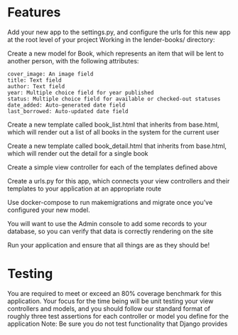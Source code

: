 
# Features

Add your new app to the settings.py, and configure the urls for this new app at the root level of your project
Working in the lender-books/ directory:

Create a new model for Book, which represents an item that will be lent to another person, with the following attributes:

    cover_image: An image field
    title: Text field
    author: Text field
    year: Multiple choice field for year published
    status: Multiple choice field for available or checked-out statuses
    date_added: Auto-generated date field
    last_borrowed: Auto-updated date field

Create a new template called book_list.html that inherits from base.html, which will render out a list of all books in the system for the current user

Create a new template called book_detail.html that inherits from base.html, which will render out the detail for a single book

Create a simple view controller for each of the templates defined above

Create a urls.py for this app, which connects your view controllers and their templates to your application at an appropriate route

Use docker-compose to run makemigrations and migrate once you’ve configured your new model.

You will want to use the Admin console to add some records to your database, so you can verify that data is correctly rendering on the site

Run your application and ensure that all things are as they should be!

# Testing

You are required to meet or exceed an 80% coverage benchmark for this application.
Your focus for the time being will be unit testing your view controllers and models, and you should follow our standard format of roughly three test assertions for each controller or model you define for the application
Note: Be sure you do not test functionality that Django provides
